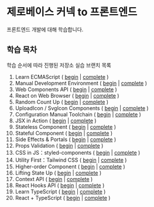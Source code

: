# 제로베이스 커넥 to 프론트엔드

프론트엔드 개발에 대해 학습합니다.

## 학습 목차

학습 순서에 따라 진행된 저장소 실습 브랜치 목록

1. Learn ECMAScript ( [begin](https://github.com/yamoo9/zero-base/tree/learn-ecmascript/begin) | [complete](https://github.com/yamoo9/zero-base/tree/learn-ecmascript/complete) )
1. Manual Development Environment ( [begin](https://github.com/yamoo9/zero-base/tree/manual-dev-config/begin) | [complete](https://github.com/yamoo9/zero-base/tree/manual-dev-config/complete) )
1. Web Components API ( [begin](https://github.com/yamoo9/zero-base/tree/web-components-api/begin) | [complete](https://github.com/yamoo9/zero-base/tree/web-components-api/complete) )
1. React on Web Browser ( [begin](https://github.com/yamoo9/zero-base/tree/react-web/begin) | [complete](https://github.com/yamoo9/zero-base/tree/react-web/complete) )
1. Random Count Up ( [begin](https://github.com/yamoo9/zero-base/tree/random-count-up/begin) | [complete](https://github.com/yamoo9/zero-base/tree/random-count-up/complete) )
1. UploadIcon / SvgIcon Components ( [begin](https://github.com/yamoo9/zero-base/tree/icon-upload-button/begin) | [complete](https://github.com/yamoo9/zero-base/tree/icon-upload-button/complete) )
1. Configuration Manual Toolchain ( [begin](https://github.com/yamoo9/zero-base/tree/manual-toolchain/begin) | [complete](https://github.com/yamoo9/zero-base/tree/manual-toolchain/complete) )
1. JSX in Action ( [begin](https://github.com/yamoo9/zero-base/tree/jsx-in-action/begin) | [complete](https://github.com/yamoo9/zero-base/tree/jsx-in-action/complete) )
1. Stateless Component ( [begin](https://github.com/yamoo9/zero-base/tree/stateless-component/begin) | [complete](https://github.com/yamoo9/zero-base/tree/stateless-component/complete) )
1. Stateful Component ( [begin](https://github.com/yamoo9/zero-base/tree/stateful-components/begin) | [complete](https://github.com/yamoo9/zero-base/tree/stateful-components/complete) )
1. Side Effects & Portals ( [begin](https://github.com/yamoo9/zero-base/tree/side-effects/begin) | [complete](https://github.com/yamoo9/zero-base/tree/side-effects/complete) )
1. Props Validation ( [begin](https://github.com/yamoo9/zero-base/tree/props-validation/begin) | [complete](https://github.com/yamoo9/zero-base/tree/props-validation/complete) )
1. CSS in JS：styled-components ( [begin](https://github.com/yamoo9/zero-base/tree/css-in-js/begin) | [complete](https://github.com/yamoo9/zero-base/tree/css-in-js/complete) )
1. Utility First：Tailwind CSS ( [begin](https://github.com/yamoo9/zero-base/tree/utility-first/begin) | [complete](https://github.com/yamoo9/zero-base/tree/utility-first/complete) )
1. Higher-order Component ( [begin](https://github.com/yamoo9/zero-base/tree/react-hoc/begin) | [complete](https://github.com/yamoo9/zero-base/tree/react-hoc/complete) )
1. Lifting State Up ( [begin](https://github.com/yamoo9/zero-base/tree/lifting-state-up/begin) | [complete](https://github.com/yamoo9/zero-base/tree/lifting-state-up/complete) )
1. Context API ( [begin](https://github.com/yamoo9/zero-base/tree/context-api/begin) | [complete](https://github.com/yamoo9/zero-base/tree/context-api/complete) )
1. React Hooks API ( [begin](https://github.com/yamoo9/zero-base/tree/react-hooks/begin) | [complete](https://github.com/yamoo9/zero-base/tree/react-hooks/complete) )
1. Learn TypeScript ( [begin](https://github.com/yamoo9/zero-base/tree/learn-typescript/begin) | [complete](https://github.com/yamoo9/zero-base/tree/learn-typescript/complete) )
1. React + TypeScript ( [begin](https://github.com/yamoo9/zero-base/tree/react-typescript/begin) | [complete](https://github.com/yamoo9/zero-base/tree/react-typescript/complete) )
